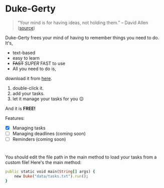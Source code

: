 # Duke-Gerty

> “Your mind is for having ideas, not holding them.” – David Allen ([source](https://dansilvestre.com/productivity-quotes))

Duke-Gerty frees your mind of having to remember things you need to do. It's,

- text-based
- easy to learn
- ~~FAST~~ *SUPER* FAST to use
- All you need to do is,

download it from [here](https://github.com/kyueran/ip).
1. double-click it.
2. add your tasks.
3. let it manage your tasks for you 😉

And it is **FREE!**

Features:

- [x] Managing tasks
- [ ] Managing deadlines (coming soon)
- [ ] Reminders (coming soon)

#

You should edit the file path in the main method to load your tasks from a custom file! Here's the main method:
```ruby
public static void main(String[] args) {
    new Duke("data/tasks.txt").run();
}
```